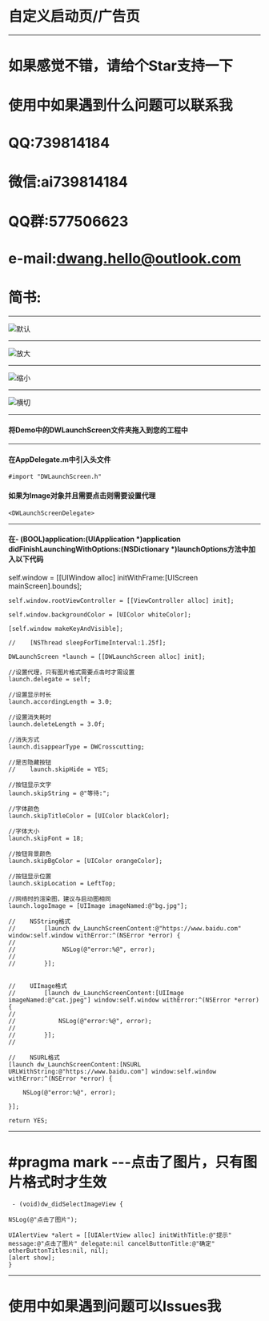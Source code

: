 # 自定义启动页/广告页
---
# 如果感觉不错，请给个Star支持一下
# 使用中如果遇到什么问题可以联系我
# QQ:739814184 
# 微信:ai739814184
# QQ群:577506623
# e-mail:dwang.hello@outlook.com
# 简书:
---
![默认](https://github.com/dwanghello/DWLaunchScreenTest/blob/master/DWLaunchScreenTest/默认.gif)

---
![放大](https://github.com/dwanghello/DWLaunchScreenTest/blob/master/DWLaunchScreenTest/放大.gif)

---
![缩小](https://github.com/dwanghello/DWLaunchScreenTest/blob/master/DWLaunchScreenTest/缩小.gif)

---
![横切](https://github.com/dwanghello/DWLaunchScreenTest/blob/master/DWLaunchScreenTest/横切.gif)

---
#### 将Demo中的DWLaunchScreen文件夹拖入到您的工程中

---
#### 在AppDelegate.m中引入头文件
    #import "DWLaunchScreen.h"
    
#### 如果为Image对象并且需要点击则需要设置代理
    <DWLaunchScreenDelegate>

    
---
#### 在- (BOOL)application:(UIApplication *)application didFinishLaunchingWithOptions:(NSDictionary *)launchOptions方法中加入以下代码
self.window = [[UIWindow alloc] initWithFrame:[UIScreen mainScreen].bounds];
    
    self.window.rootViewController = [[ViewController alloc] init];
    
    self.window.backgroundColor = [UIColor whiteColor];
    
    [self.window makeKeyAndVisible];
    
    //    [NSThread sleepForTimeInterval:1.25f];
    
    DWLaunchScreen *launch = [[DWLaunchScreen alloc] init];
    
    //设置代理，只有图片格式需要点击时才需设置
    launch.delegate = self;
    
    //设置显示时长
    launch.accordingLength = 3.0;
    
    //设置消失耗时
    launch.deleteLength = 3.0f;
    
    //消失方式
    launch.disappearType = DWCrosscutting;
    
    //是否隐藏按钮
    //    launch.skipHide = YES;
    
    //按钮显示文字
    launch.skipString = @"等待:";
    
    //字体颜色
    launch.skipTitleColor = [UIColor blackColor];
    
    //字体大小
    launch.skipFont = 18;
    
    //按钮背景颜色
    launch.skipBgColor = [UIColor orangeColor];
    
    //按钮显示位置
    launch.skipLocation = LeftTop;
    
    //网络时的渲染图，建议与启动图相同
    launch.logoImage = [UIImage imageNamed:@"bg.jpg"];
    
    //    NSString格式
    //        [launch dw_LaunchScreenContent:@"https://www.baidu.com" window:self.window withError:^(NSError *error) {
    //    
    //             NSLog(@"error:%@", error);
    //    
    //        }];
    
    
    //    UIImage格式
    //        [launch dw_LaunchScreenContent:[UIImage imageNamed:@"cat.jpeg"] window:self.window withError:^(NSError *error) {
    //    
    //            NSLog(@"error:%@", error);
    //    
    //        }];
    //    
    
    //    NSURL格式
    [launch dw_LaunchScreenContent:[NSURL URLWithString:@"https://www.baidu.com"] window:self.window withError:^(NSError *error) {
        
        NSLog(@"error:%@", error);
    
    }];
    
    return YES;

---
# #pragma mark ---点击了图片，只有图片格式时才生效
     - (void)dw_didSelectImageView {
    
    NSLog(@"点击了图片");
    
    UIAlertView *alert = [[UIAlertView alloc] initWithTitle:@"提示" message:@"点击了图片" delegate:nil cancelButtonTitle:@"确定" otherButtonTitles:nil, nil];
    [alert show];
    }

---
# 使用中如果遇到问题可以Issues我





